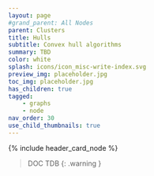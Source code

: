 ```yaml
---
layout: page
#grand_parent: All Nodes
parent: Clusters
title: Hulls
subtitle: Convex hull algorithms
summary: TBD
color: white
splash: icons/icon_misc-write-index.svg
preview_img: placeholder.jpg
toc_img: placeholder.jpg
has_children: true
tagged: 
    - graphs
    - node
nav_order: 30
use_child_thumbnails: true
---
```


{% include header_card_node %}

> DOC TDB
{: .warning }